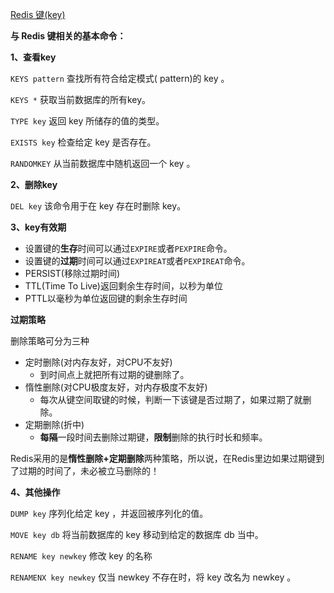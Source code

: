 [Redis 键(key)](https://www.cnblogs.com/yjh1995/p/12865990.html)

**与 Redis 键相关的基本命令：**

**1、查看key**

`KEYS pattern` 查找所有符合给定模式( pattern)的 key 。

`KEYS *`  获取当前数据库的所有key。

`TYPE key` 返回 key 所储存的值的类型。

`EXISTS key`  检查给定 key 是否存在。

`RANDOMKEY` 从当前数据库中随机返回一个 key 。

**2、删除key**

`DEL key` 该命令用于在 key 存在时删除 key。

**3、key有效期**

- 设置键的**生存**时间可以通过`EXPIRE`或者`PEXPIRE`命令。
- 设置键的**过期**时间可以通过`EXPIREAT`或者`PEXPIREAT`命令。
- PERSIST(移除过期时间)
- TTL(Time To Live)返回剩余生存时间，以秒为单位
- PTTL以毫秒为单位返回键的剩余生存时间

**过期策略**

删除策略可分为三种

- 定时删除(对内存友好，对CPU不友好)
  - 到时间点上就把所有过期的键删除了。
- 惰性删除(对CPU极度友好，对内存极度不友好)
  - 每次从键空间取键的时候，判断一下该键是否过期了，如果过期了就删除。
- 定期删除(折中)
  - **每隔**一段时间去删除过期键，**限制**删除的执行时长和频率。

Redis采用的是**惰性删除+定期删除**两种策略，所以说，在Redis里边如果过期键到了过期的时间了，未必被立马删除的！

**4、其他操作**

`DUMP key` 序列化给定 key ，并返回被序列化的值。

`MOVE key db` 将当前数据库的 key 移动到给定的数据库 db 当中。

`RENAME key newkey` 修改 key 的名称

`RENAMENX key newkey` 仅当 newkey 不存在时，将 key 改名为 newkey 。